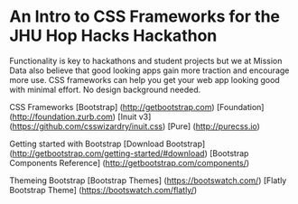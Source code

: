 # An Intro to CSS Frameworks for the JHU Hop Hacks Hackathon
Functionality is key to hackathons and student projects but we at Mission Data also believe that good looking apps gain more traction and encourage more use. CSS frameworks can help you get your web app looking good with minimal effort. No design background needed. 

CSS Frameworks
[Bootstrap] (http://getbootstrap.com)
[Foundation] (http://foundation.zurb.com)
[Inuit v3] (https://github.com/csswizardry/inuit.css)
[Pure] (http://purecss.io)

Getting started with Bootstrap
[Download Bootstrap] (http://getbootstrap.com/getting-started/#download)
[Bootstrap Components Reference] (http://getbootstrap.com/components/)

Themeing Bootstrap
[Bootstrap Themes] (https://bootswatch.com/)
[Flatly Bootstrap Theme] (https://bootswatch.com/flatly/)





